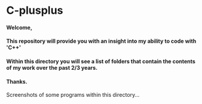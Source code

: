 # C-plusplus

#### Welcome,

#### This repository will provide you with an insight into my ability to code with 'C++'

#### Within this directory you will see a list of folders that contain the contents of my work over the past 2/3 years.

#### Thanks.

Screenshots of some programs within this directory...

